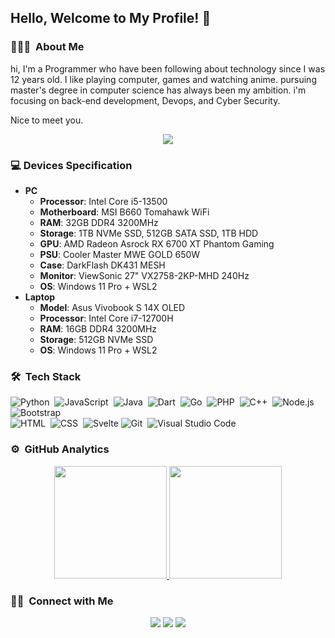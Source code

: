 <!--
![M. Naufal Faqih](https://cdn.discordapp.com/attachments/932997960923480099/1096707624336109639/kato.png)
-->
## Hello, Welcome to My Profile! 👋

### 👨🏻‍💻 &nbsp;About Me

hi, I'm a Programmer who have been following about technology since I was 12 years old. I like playing computer, games and watching anime. pursuing master's degree in computer science has always been my ambition. i'm focusing on back-end development, Devops, and Cyber Security. 

Nice to meet you.

<p align="center">
    <img src = "https://discord.c99.nl/widget/theme-1/458342161474387999.png">
</p>

### 💻 Devices Specification
- **PC**
  - **Processor**: Intel Core i5-13500
  - **Motherboard**: MSI B660 Tomahawk WiFi
  - **RAM**: 32GB DDR4 3200MHz
  - **Storage**: 1TB NVMe SSD, 512GB SATA SSD, 1TB HDD
  - **GPU**: AMD Radeon Asrock RX 6700 XT Phantom Gaming
  - **PSU**: Cooler Master MWE GOLD 650W
  - **Case**: DarkFlash DK431 MESH
  - **Monitor**: ViewSonic 27" VX2758-2KP-MHD 240Hz
  - **OS**: Windows 11 Pro + WSL2
- **Laptop**
  - **Model**: Asus Vivobook S 14X OLED
  - **Processor**: Intel Core i7-12700H
  - **RAM**: 16GB DDR4 3200MHz
  - **Storage**: 512GB NVMe SSD
  - **OS**: Windows 11 Pro + WSL2
### 🛠 &nbsp;Tech Stack

![Python](https://img.shields.io/badge/-Python-05122A?style=flat&logo=python)&nbsp;
![JavaScript](https://img.shields.io/badge/-JavaScript-05122A?style=flat&logo=javascript)&nbsp;
![Java](https://img.shields.io/badge/-Java-05122A?style=flat&logo=Java)&nbsp;
![Dart](https://img.shields.io/badge/Dart-05122A?style=flat&logo=Dart)&nbsp;
![Go](https://img.shields.io/badge/Go-05122A?style=flat&logo=Go)&nbsp;
![PHP](https://img.shields.io/badge/PHP-05122A?style=flat&logo=php)&nbsp;
![C++](https://img.shields.io/badge/-C++-05122A?style=flat&logo=C%2B%2B&logoColor=00599C)&nbsp;
![Node.js](https://img.shields.io/badge/-Node.js-05122A?style=flat&logo=node.js)&nbsp;
![Bootstrap](https://img.shields.io/badge/-Bootstrap-05122A?style=flat&logo=bootstrap&logoColor=563D7C)\
![HTML](https://img.shields.io/badge/-HTML-05122A?style=flat&logo=HTML5)&nbsp;
![CSS](https://img.shields.io/badge/-CSS-05122A?style=flat&logo=CSS3&logoColor=1572B6)&nbsp;
![Svelte](https://img.shields.io/badge/-Svelte-05122A?style=flat&logo=svelte)
![Git](https://img.shields.io/badge/-Git-05122A?style=flat&logo=git)&nbsp;
![Visual Studio Code](https://img.shields.io/badge/-Visual%20Studio%20Code-05122A?style=flat&logo=visual-studio-code&logoColor=007ACC)

### ⚙️ &nbsp;GitHub Analytics

<p align="center">
<a href="https://github.com/KatowProject">
  <img height="180em" src="https://github-readme-stats-eight-theta.vercel.app/api?username=KatowProject&show_icons=true&theme=algolia&include_all_commits=true&count_private=true"/>
  <img height="180em" src="https://github-readme-stats-eight-theta.vercel.app/api/top-langs/?username=KatowProject&layout=compact&langs_count=8&theme=algolia"/>
</a>
</p>

### 🤝🏻 &nbsp;Connect with Me

<p align="center">
<a href="https://www.katowproject.app"><img src="https://img.shields.io/badge/-katowproject.app-3423A6?style=flat&logo=Google-Chrome&logoColor=white"/></a>
<a href="https://www.linkedin.com/in/m-naufal-faqih-29a3b1179"><img src="https://img.shields.io/badge/-M.%20Naufal%20Faqih-0077B5?style=flat&logo=Linkedin&logoColor=white"/></a>
<a href="https://www.instagram.com/naufal.faqih">
<img src="https://img.shields.io/badge/-@naufal.faqih-E4405F?style=flat&logo=Instagram&logoColor=white"/></a>


<!--
**KatowProject/KatowProject** is a ✨ _special_ ✨ repository because its `README.md` (this file) appears on your GitHub profile.
-->




